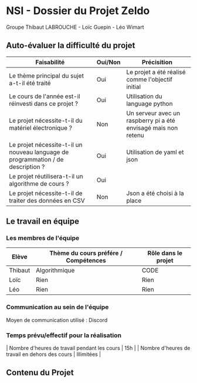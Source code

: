 # NSI - Dossier du Projet Zeldo
Groupe Thibaut LABROUCHE - Loïc Guepin - Léo Wimart

## Auto-évaluer la difficulté du projet
| Faisabilité | Oui/Non | Précisition |
| ----------- | ------- | ----------- |
| Le thème principal du sujet a-t-il été traité | Oui | Le projet a été réalisé comme l'objectif initial |
| Le cours de l'année est-il réinvesti dans ce projet ? | Oui | Utilisation du language python |
| Le projet nécessite-t-il du matériel électronique ? | Non | Un serveur avec un raspberry pi a été envisagé mais non retenu |
| Le projet nécessite-t-il un nouveau language de programmation / de description ? | Oui | Utilisation de yaml et json |
| Le projet réutilisera-t-il un algorithme de cours ? | Oui | |
| Le projet nécessite-t-il de traiter des données en CSV | Non | Json a été choisi à la place |

## Le travail en équipe
### Les membres de l'équipe

| Elève | Thème du cours préfére / Compétences | Rôle dans le projet |
| ----- | ------------------------------------ | ------------------- |
| Thibaut | Algorithmique | CODE |
| Loïc | Rien | Rien |
| Léo | Rien | Rien |

### Communication au sein de l'équipe

Moyen de communication utilisé : Discord

### Temps prévu/effectif pour la réalisation

| Nombre d'heures de travail pendant les cours | 15h |
| Nombre d'heures de travail en dehors des cours | Illimitées |

## Contenu du Projet
